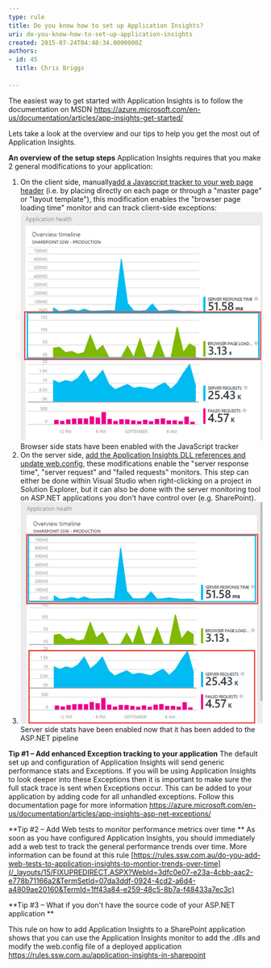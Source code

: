 ```yaml
---
type: rule
title: Do you know how to set up Application Insights?
uri: do-you-know-how-to-set-up-application-insights
created: 2015-07-24T04:48:34.0000000Z
authors:
- id: 45
  title: Chris Briggs

---
```


The easiest way to get started with Application Insights is to follow the documentation on MSDN https://azure.microsoft.com/en-us/documentation/articles/app-insights-get-started/

Lets take a look at the overview and our tips to help you get the most out of Application Insights.
 
**An overview of the setup steps** Application Insights requires that you make 2 general modifications to your application:

1. On the client side, manually[add a Javascript tracker to your web page header](https://azure.microsoft.com/en-us/documentation/articles/app-insights-javascript/) (i.e. by placing directly on each page or through a "master page" or "layout template"), this modification enables the "browser page loading time" monitor and can track client-side exceptions: ![](app-insights-browser-loading-time.jpg) Browser side stats have been enabled with the JavaScript tracker
2. On the server side, [add the Application Insights DLL references and update web.config](https://azure.microsoft.com/en-us/documentation/articles/app-insights-start-monitoring-app-health-usage/), these modifications enable the "server response time", "server request" and "failed requests" monitors. This step can either be done within Visual Studio when right-clicking on a project in Solution Explorer, but it can also be done with the server monitoring tool on ASP.NET applications you don't have control over (e.g. SharePoint).
3. ![](server-response-requests-failed-requests.jpg)Server side stats have been enabled now that it has been added to the ASP.NET pipeline


**Tip #1 – Add enhanced Exception tracking to your application** 
The default set up and configuration of Application Insights will send generic performance stats and Exceptions. If you will be using Application Insights to look deeper into these Exceptions then it is important to make sure the full stack trace is sent when Exceptions occur. This can be added to your application by adding code for all unhandled exceptions. Follow this documentation page for more information https://azure.microsoft.com/en-us/documentation/articles/app-insights-asp-net-exceptions/

**Tip #2 – Add Web tests to monitor performance metrics over time
** As soon as you have configured Application Insights, you should immediately add a web test to track the general performance trends  over time. More information can be found at this rule [https://rules.ssw.com.au/do-you-add-web-tests-to-application-insights-to-montior-trends-over-time](/_layouts/15/FIXUPREDIRECT.ASPX?WebId=3dfc0e07-e23a-4cbb-aac2-e778b71166a2&TermSetId=07da3ddf-0924-4cd2-a6d4-a4809ae20160&TermId=1ff43a84-e259-48c5-8b7a-f48433a7ec3c)

**Tip #3 – What if you don't have the source code of your ASP.NET application **

This rule on how to add Application Insights to a SharePoint application shows that you can use the Application Insights monitor to add the .dlls and modify the web.config file of a deployed application https://rules.ssw.com.au/application-insights-in-sharepoint
